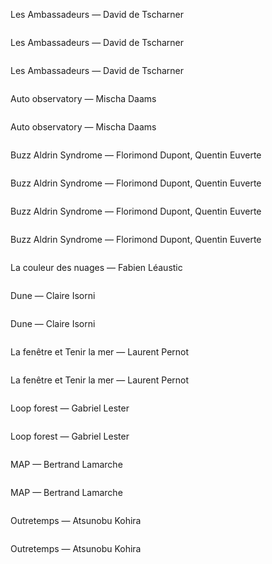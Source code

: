 <div class="gimg">
    <img src="img/panorama/Ambassadeurs1.jpg" alt="">
    <p>Les Ambassadeurs — David de Tscharner</p>
</div>
<div class="gimg">
    <img src="img/panorama/Ambassadeurs2.jpg" alt="">
    <p>Les Ambassadeurs — David de Tscharner</p>
</div>
<div class="gimg">
    <img src="img/panorama/Ambassadeurs3.jpg" alt="">
    <p>Les Ambassadeurs — David de Tscharner</p>
</div>
<div class="gimg">
    <img src="img/panorama/Auto-observatory1.jpg" alt="">
    <p>Auto observatory — Mischa Daams</p>
</div>
<div class="gimg">
    <img src="img/panorama/Auto-observatory2.jpg" alt="">
    <p>Auto observatory — Mischa Daams</p>
</div>
<div class="gimg">
    <img src="img/panorama/Buzz-Aldrin-Syn1.jpg" alt="">
    <p>Buzz Aldrin Syndrome — Florimond Dupont, Quentin Euverte </p>
</div>
<div class="gimg">
    <img src="img/panorama/Buzz-Aldrin-Syn3.jpg" alt="">
    <p>Buzz Aldrin Syndrome — Florimond Dupont, Quentin Euverte </p>
</div>
<div class="gimg">
    <img src="img/panorama/Buzz-Aldrin-Syn4.jpg" alt="">
    <p>Buzz Aldrin Syndrome — Florimond Dupont, Quentin Euverte </p>
</div>
<div class="gimg">
    <img src="img/panorama/Buzz-Aldrin-Syn5.jpg" alt="">
    <p>Buzz Aldrin Syndrome — Florimond Dupont, Quentin Euverte </p>
</div>
<div class="gimg">
    <img src="img/panorama/Couleur-des-nuages.jpg" alt="">
    <p>La couleur des nuages — Fabien Léaustic</p>
</div>
<div class="gimg">
    <img src="img/panorama/Dune1.jpg" alt="">
    <p>Dune — Claire Isorni</p>
</div>
<div class="gimg">
    <img src="img/panorama/Dune2.jpg" alt="">
    <p>Dune — Claire Isorni</p>
</div>
<div class="gimg">
    <img src="img/panorama/Fenêtre-et-tenir-la-mer1.jpg" alt="">
    <p>La fenêtre et Tenir la mer — Laurent Pernot</p>
</div>
<div class="gimg">
    <img src="img/panorama/Fenêtre-et-tenir-la-mer2.jpg" alt="">
    <p>La fenêtre et Tenir la mer — Laurent Pernot</p>
</div>
<div class="gimg">
    <img src="img/panorama/Loop-forest1.jpg" alt="">
    <p>Loop forest — Gabriel Lester</p>
</div>
<div class="gimg">
    <img src="img/panorama/Loop-forest2.jpg" alt="">
    <p>Loop forest — Gabriel Lester</p>
</div>
<div class="gimg">
    <img src="img/panorama/Map1.jpg" alt="">
    <p>MAP — Bertrand Lamarche </p>
</div>
<div class="gimg">
    <img src="img/panorama/Map2.jpg" alt="">
    <p>MAP — Bertrand Lamarche </p>
</div>
<div class="gimg">
    <img src="img/panorama/Outretemps1.jpg" alt="">
    <p>Outretemps — Atsunobu Kohira</p>
</div>
<div class="gimg">
    <img src="img/panorama/Outretemps2.jpg" alt="">
    <p>Outretemps — Atsunobu Kohira</p>
</div>